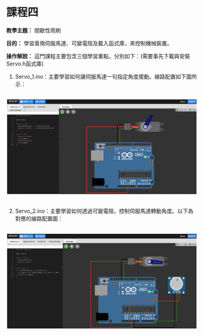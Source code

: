 # 課程四

**教學主題：** 間歇性雨刷
	
**目的：** 學習善用伺服馬達、可變電阻及載入函式庫，來控制機械裝置。

**操作解說：** 這門課程主要包含三個學習重點，分別如下：(需要事先下載與安裝Servo.h函式庫)
1. Servo_1.ino：主要學習如何讓伺服馬達一句指定角度擺動。線路配置如下圖所示：
<br>
<div align="center">
	<img src="./Wokwi截圖1.png" alt="Editor" width="500">
</div>
<br>

2. Servo_2.ino：主要學習如何透過可變電阻，控制伺服馬達轉動角度。以下為對應的線路配置圖：
<br>
<div align="center">
	<img src="./Wokwi截圖2.png" alt="Editor" width="500">
</div>
<br>
